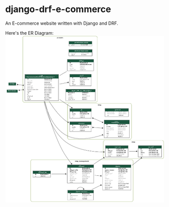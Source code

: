# django-drf-e-commerce

An E-commerce website written with Django and DRF.

Here's the ER Diagram:
![alt text](https://github.com/mhdirajabi/django-drf-e-commerce/blob/main/ecommerce/erd.png?raw=true)
